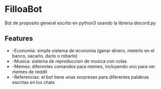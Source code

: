 # FilloaBot
Bot de proposito general escrito en python3 usando la libreria discord.py

## Features
* -Economia: simple sistema de economia (ganar dinero, meterlo en el banco, sacarlo, darlo o robarlo)
* -Musica: sistema de reproduccion de musica con colas
* -Memes: diferentes comandos para memes, incluyendo uno para ver memes de reddit
* -Referencias: el bot tiene unas sorpresas para diferentes palabras escritas en los chats
